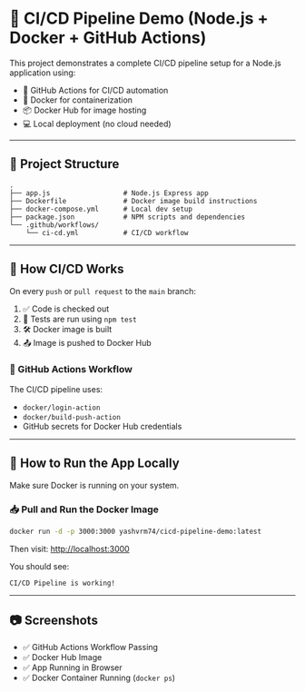 
# 🚀 CI/CD Pipeline Demo (Node.js + Docker + GitHub Actions)

This project demonstrates a complete CI/CD pipeline setup for a Node.js application using:

- 🐙 GitHub Actions for CI/CD automation
- 🐳 Docker for containerization
- 📦 Docker Hub for image hosting
- 💻 Local deployment (no cloud needed)

---

## 📁 Project Structure

```
.
├── app.js                  # Node.js Express app
├── Dockerfile              # Docker image build instructions
├── docker-compose.yml      # Local dev setup
├── package.json            # NPM scripts and dependencies
└── .github/workflows/
    └── ci-cd.yml           # CI/CD workflow
```

---

## 🧪 How CI/CD Works

On every `push` or `pull request` to the `main` branch:

1. ✅ Code is checked out
2. 🧪 Tests are run using `npm test`
3. 🛠️ Docker image is built
4. 📤 Image is pushed to Docker Hub

### 🔧 GitHub Actions Workflow

The CI/CD pipeline uses:
- `docker/login-action`
- `docker/build-push-action`
- GitHub secrets for Docker Hub credentials

---

## 🐳 How to Run the App Locally

Make sure Docker is running on your system.

### 📥 Pull and Run the Docker Image

```bash
docker run -d -p 3000:3000 yashvrm74/cicd-pipeline-demo:latest
```

Then visit: [http://localhost:3000](http://localhost:3000)

You should see:
```
CI/CD Pipeline is working!
```

---

## 📷 Screenshots

- ✅ GitHub Actions Workflow Passing  
- ✅ Docker Hub Image  
- ✅ App Running in Browser  
- ✅ Docker Container Running (`docker ps`)

